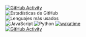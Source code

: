 [![GitHub Activity](https://github-readme-activity-graph.vercel.app/graph?username=dieghosty10&theme=github-compact)](https://github.com/ashutosh00710/github-readme-activity-graph)<br>
![Estadísticas de GitHub](https://github-readme-stats.vercel.app/api?username=Dieghosty10&show_icons=true&theme=dracula)<br>
![Lenguajes más usados](https://github-readme-stats.vercel.app/api/top-langs/?username=Dieghosty10&layout=compact&theme=dracula)<br>
![JavaScript](https://img.shields.io/badge/-JavaScript-F7DF1E?logo=javascript&logoColor=black)
![Python](https://img.shields.io/badge/-Python-3776AB?logo=python&logoColor=white)
[![wakatime](https://wakatime.com/badge/user/8612202e-a203-481d-8ed1-084ba92ee2e6.svg)](https://wakatime.com/@<dieghosty10>)<br>
[![GitHub Activity](https://github-readme-activity-graph.vercel.app/graph?username=dieghosty10&theme=github-compact)](https://github.com/ashutosh00710/github-readme-activity-graph)
